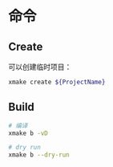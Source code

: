 # 命令

## Create

可以创建临时项目：

```bash
xmake create ${ProjectName}
```

## Build

```bash
# 编译
xmake b -vD

# dry run
xmake b --dry-run
```
